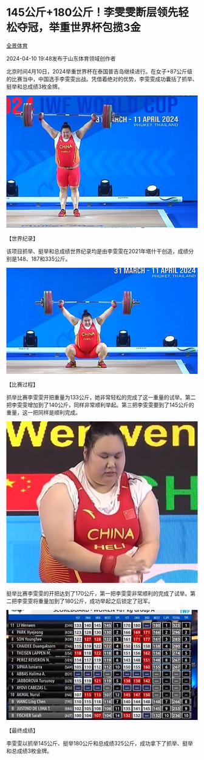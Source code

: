 # 145公斤+180公斤！李雯雯断层领先轻松夺冠，举重世界杯包揽3金

[](https://news.qq.com/omn/author/8QMY3Hpf6oIbuDs%3D)

[全景体育](https://news.qq.com/omn/author/8QMY3Hpf6oIbuDs%3D)

2024-04-10 19:48发布于山东体育领域创作者

北京时间4月10日，2024举重世界杯在泰国普吉岛继续进行。在女子+87公斤级的比赛当中，中国选手李雯雯出战。凭借着绝对的优势，李雯雯成功囊括了抓举、挺举和总成绩3枚金牌。

![b943a3694ce1f0ee484b9d291cf1ab77.jpg](https://raw.githubusercontent.com/qqhsx/qqnews_image/main/2024/04/10/145公斤+180公斤！李雯雯断层领先轻松夺冠，举重世界杯包揽3金/b943a3694ce1f0ee484b9d291cf1ab77.jpg)

【世界纪录】

该项目抓举、挺举和总成绩世界纪录均是由李雯雯在2021年塔什干创造，成绩分别是148、187和335公斤。

![3d23bdd210fe771bc674f6fa6e546713.jpg](https://raw.githubusercontent.com/qqhsx/qqnews_image/main/2024/04/10/145公斤+180公斤！李雯雯断层领先轻松夺冠，举重世界杯包揽3金/3d23bdd210fe771bc674f6fa6e546713.jpg)

【比赛过程】

抓举比赛李雯雯开把重量为133公斤，她非常轻松的完成了这一重量的试举。第二把李雯雯增加到了140公斤，同样非常顺利举起。第三把李雯雯要到了145公斤的重量，这一把同样是顺利完成。

![6a86d7d8e1f94c08ec00a0d7edec432b.jpg](https://raw.githubusercontent.com/qqhsx/qqnews_image/main/2024/04/10/145公斤+180公斤！李雯雯断层领先轻松夺冠，举重世界杯包揽3金/6a86d7d8e1f94c08ec00a0d7edec432b.jpg)

挺举比赛李雯雯的开把达到了170公斤，第一把李雯雯非常顺利的完成了试举。第二把李雯雯将重量加到了180公斤，成功举起之后锁定了冠军。

![9eb8a69edb2c8203c5674ea075c7d2a9.jpg](https://raw.githubusercontent.com/qqhsx/qqnews_image/main/2024/04/10/145公斤+180公斤！李雯雯断层领先轻松夺冠，举重世界杯包揽3金/9eb8a69edb2c8203c5674ea075c7d2a9.jpg)

【最终成绩】

李雯雯以抓举145公斤、挺举180公斤和总成绩325公斤，成功拿下了抓举、挺举和总成绩3枚金牌。

